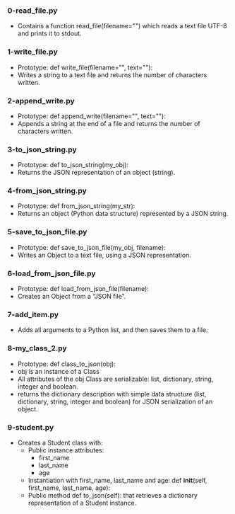 ### 0-read_file.py
- Contains a function read_file(filename="") which reads
a text file UTF-8 and prints it to stdout.
### 1-write_file.py
- Prototype: def write_file(filename="", text=""):
- Writes a string to a text file and returns the number of characters written.
### 2-append_write.py
- Prototype: def append_write(filename="", text=""):
- Appends a string at the end of a file and returns the number of characters
written.
### 3-to_json_string.py
- Prototype: def to_json_string(my_obj):
- Returns the JSON representation of an object (string).
### 4-from_json_string.py
- Prototype: def from_json_string(my_str):
- Returns an object (Python data structure) represented by a JSON string.
### 5-save_to_json_file.py
- Prototype: def save_to_json_file(my_obj, filename):
- Writes an Object to a text file, using a JSON representation.
### 6-load_from_json_file.py
- Prototype: def load_from_json_file(filename):
- Creates an Object from a “JSON file”.
### 7-add_item.py
- Adds all arguments to a Python list, and then saves them to a file.
### 8-my_class_2.py 
- Prototype: def class_to_json(obj):
- obj is an instance of a Class
- All attributes of the obj Class are serializable: list, dictionary, string,
integer and boolean.
- returns the dictionary description with simple data structure (list,
dictionary, string, integer and boolean) for JSON serialization of an object.
### 9-student.py
- Creates a Student class with:
	- Public instance attributes:
	  	- first_name
		- last_name
		- age
	- Instantiation with first_name, last_name and age: def __init__(self,
	first_name, last_name, age):
	- Public method def to_json(self): that retrieves a dictionary
	representation of a Student instance.

